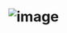 # ![image](https://user-images.githubusercontent.com/95588473/219768193-2a02aa7f-225d-4a8c-a64b-d2e454405520.png)

